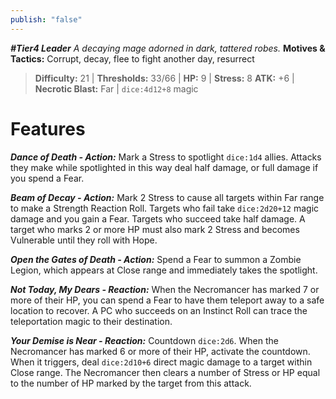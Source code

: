 ```yaml
---
publish: "false"
---
```


***#Tier4 Leader***
*A decaying mage adorned in dark, tattered robes.*
**Motives & Tactics:** Corrupt, decay, flee to fight another day, resurrect

> **Difficulty:** 21 | **Thresholds:** 33/66 | **HP:** 9 | **Stress:** 8
> **ATK:** +6 | **Necrotic Blast:** Far | `dice:4d12+8` magic

# Features

***Dance of Death - Action:*** Mark a Stress to spotlight `dice:1d4` allies. Attacks they make while spotlighted in this way deal half damage, or full damage if you spend a Fear.

***Beam of Decay - Action:*** Mark 2 Stress to cause all targets within Far range to make a Strength Reaction Roll. Targets who fail take `dice:2d20+12` magic damage and you gain a Fear. Targets who succeed take half damage. A target who marks 2 or more HP must also mark 2 Stress and becomes Vulnerable until they roll with Hope.

***Open the Gates of Death - Action:*** Spend a Fear to summon a Zombie Legion, which appears at Close range and immediately takes the spotlight.

***Not Today, My Dears - Reaction:*** When the Necromancer has marked 7 or more of their HP, you can spend a Fear to have them teleport away to a safe location to recover. A PC who succeeds on an Instinct Roll can trace the teleportation magic to their destination.

***Your Demise is Near - Reaction:*** Countdown `dice:2d6`. When the Necromancer has marked 6 or more of their HP, activate the countdown. When it triggers, deal `dice:2d10+6` direct magic damage to a target within Close range. The Necromancer then clears a number of Stress or HP equal to the number of HP marked by the target from this attack.

